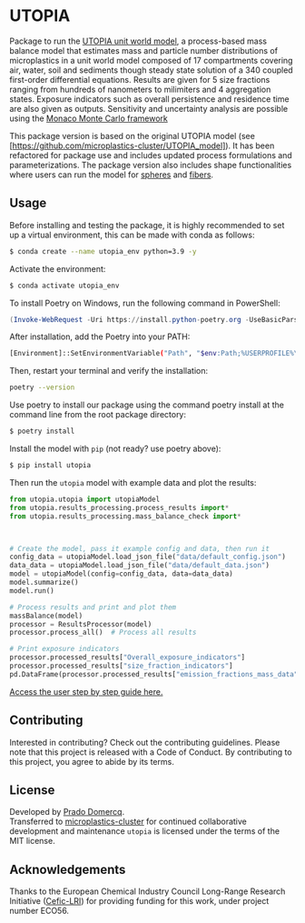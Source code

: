 # UTOPIA

Package to run the [UTOPIA unit world model](https://github.com/microplastics-cluster/UTOPIA_model), a process-based mass balance model that estimates mass and particle number distributions of microplastics in a unit world model composed of 17 compartments covering air, water, soil and sediments though steady state solution of a 340 coupled first-order differential equations. Results are given for 5 size fractions ranging from hundreds of nanometers to milimiters and 4 aggregation states. Exposure indicators such as overall persistence and residence time are also given as outputs. Sensitivity and uncertainty analysis are possible using the [Monaco Monte Carlo framework](https://github.com/microplastics-cluster/utopia_package/blob/main/docs/montecarlo_tutorial.ipynb)

This package version is based on the original UTOPIA model (see [https://github.com/microplastics-cluster/UTOPIA_model]). It has been refactored for package use and includes updated process formulations and parameterizations. The package version also includes shape functionalities where users can run the model for [spheres](https://github.com/microplastics-cluster/utopia_package/blob/main/docs/model_tutorial_sphere.ipynb) and [fibers](https://github.com/microplastics-cluster/utopia_package/blob/main/docs/model_tutorial_fiber.ipynb).

## Usage

Before installing and testing the package, it is highly recommended to set up a virtual environment, this can be made with conda as follows:

```bash
$ conda create --name utopia_env python=3.9 -y
```

Activate the environment:

```bash
$ conda activate utopia_env
```

To install Poetry on Windows, run the following command in PowerShell:

```powershell
(Invoke-WebRequest -Uri https://install.python-poetry.org -UseBasicParsing).Content | python -
```

After installation, add the Poetry into your PATH:

```bash
[Environment]::SetEnvironmentVariable("Path", "$env:Path;%USERPROFILE%\.poetry\bin", "User")
```

Then, restart your terminal and verify the installation:

```bash
poetry --version
```

Use poetry to install our package using the command poetry install at the command line from the root package directory:

```bash
$ poetry install
```

Install the model with `pip` (not ready? use poetry above):

```bash
$ pip install utopia
```

Then run the `utopia` model with example data and plot the results:

```python
from utopia.utopia import utopiaModel
from utopia.results_processing.process_results import*
from utopia.results_processing.mass_balance_check import*



# Create the model, pass it example config and data, then run it
config_data = utopiaModel.load_json_file("data/default_config.json")
data_data = utopiaModel.load_json_file("data/default_data.json")
model = utopiaModel(config=config_data, data=data_data)
model.summarize()
model.run()

# Process results and print and plot them
massBalance(model)
processor = ResultsProcessor(model)
processor.process_all()  # Process all results

# Print exposure indicators
processor.processed_results["Overall_exposure_indicators"]
processor.processed_results["size_fraction_indicators"]
pd.DataFrame(processor.processed_results["emission_fractions_mass_data"])
```

[Access the user step by step guide here.](https://github.com/microplastics-cluster/utopia_package/blob/main/docs/montecarlo_tutorial.ipynb) 

## Contributing

Interested in contributing? Check out the contributing guidelines. Please note that this project is released with a Code of Conduct. By contributing to this project, you agree to abide by its terms.

## License

Developed by [Prado Domercq](https://github.com/PradoDomercq).  
Transferred to [microplastics-cluster](https://github.com/microplastics-cluster) for continued collaborative development and maintenance
`utopia` is licensed under the terms of the MIT license.


## Acknowledgements

Thanks to the European Chemical Industry Council Long-Range Research Initiative ([Cefic-LRI](https://cefic-lri.org/)) for providing funding for this work, under project number ECO56.
